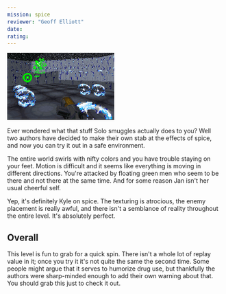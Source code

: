 ```yaml
---
mission: spice
reviewer: "Geoff Elliott"
date:
rating: 
---
```


![Kyle On Spice screenshot](./spice.png "Uhm, Jan, I don't think we're in Kansas anymore.")

Ever wondered what that stuff Solo smuggles actually does to you? Well two authors have decided to make their own stab at the effects of spice, and now you can try it out in a safe environment.

The entire world swirls with nifty colors and you have trouble staying on your feet. Motion is difficult and it seems like everything is moving in different directions. You're attacked by floating green men who seem to be there and not there at the same time. And for some reason Jan isn't her usual cheerful self.

Yep, it's definitely Kyle on spice. The texturing is atrocious, the enemy placement is really awful, and there isn't a semblance of reality throughout the entire level. It's absolutely perfect.

## Overall

This level is fun to grab for a quick spin. There isn't a whole lot of replay value in it; once you try it it's not quite the same the second time. Some people might argue that it serves to humorize drug use, but thankfully the authors were sharp-minded enough to add their own warning about that. You should grab this just to check it out.